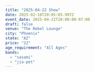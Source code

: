 ```yaml
---
title: "2025-04-22 Show"
date: 2025-02-16T20:05:03.997Z
event_date: 2025-04-22T20:00:00-07:00
draft: false
venue: "The Rebel Lounge"
city: "Phoenix"
state: "AZ"
price: "22"
age_requirement: "All Ages"
bands:
  - "sasami"
  - "jia-pet"
---
```

